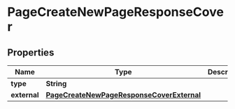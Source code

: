 

# PageCreateNewPageResponseCover


## Properties

| Name | Type | Description | Notes |
|------------ | ------------- | ------------- | -------------|
|**type** | **String** |  |  [optional] |
|**external** | [**PageCreateNewPageResponseCoverExternal**](PageCreateNewPageResponseCoverExternal.md) |  |  [optional] |



